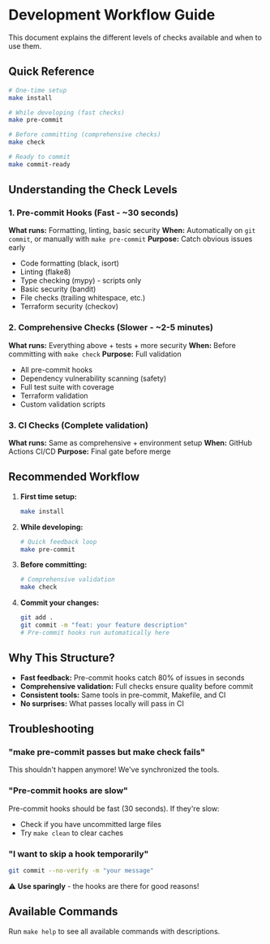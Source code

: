 # Development Workflow Guide

This document explains the different levels of checks available and when to use them.

## Quick Reference

```bash
# One-time setup
make install

# While developing (fast checks)
make pre-commit

# Before committing (comprehensive checks)
make check

# Ready to commit
make commit-ready
```

## Understanding the Check Levels

### 1. Pre-commit Hooks (Fast - ~30 seconds)
**What runs:** Formatting, linting, basic security
**When:** Automatically on `git commit`, or manually with `make pre-commit`
**Purpose:** Catch obvious issues early

- Code formatting (black, isort)
- Linting (flake8)
- Type checking (mypy) - scripts only
- Basic security (bandit)
- File checks (trailing whitespace, etc.)
- Terraform security (checkov)

### 2. Comprehensive Checks (Slower - ~2-5 minutes)
**What runs:** Everything above + tests + more security
**When:** Before committing with `make check`
**Purpose:** Full validation

- All pre-commit hooks
- Dependency vulnerability scanning (safety)
- Full test suite with coverage
- Terraform validation
- Custom validation scripts

### 3. CI Checks (Complete validation)
**What runs:** Same as comprehensive + environment setup
**When:** GitHub Actions CI/CD
**Purpose:** Final gate before merge

## Recommended Workflow

1. **First time setup:**
   ```bash
   make install
   ```

2. **While developing:**
   ```bash
   # Quick feedback loop
   make pre-commit
   ```

3. **Before committing:**
   ```bash
   # Comprehensive validation
   make check
   ```

4. **Commit your changes:**
   ```bash
   git add .
   git commit -m "feat: your feature description"
   # Pre-commit hooks run automatically here
   ```

## Why This Structure?

- **Fast feedback:** Pre-commit hooks catch 80% of issues in seconds
- **Comprehensive validation:** Full checks ensure quality before commit
- **Consistent tools:** Same tools in pre-commit, Makefile, and CI
- **No surprises:** What passes locally will pass in CI

## Troubleshooting

### "make pre-commit passes but make check fails"
This shouldn't happen anymore! We've synchronized the tools.

### "Pre-commit hooks are slow"
Pre-commit hooks should be fast (30 seconds). If they're slow:
- Check if you have uncommitted large files
- Try `make clean` to clear caches

### "I want to skip a hook temporarily"
```bash
git commit --no-verify -m "your message"
```
⚠️ **Use sparingly** - the hooks are there for good reasons!

## Available Commands

Run `make help` to see all available commands with descriptions.
